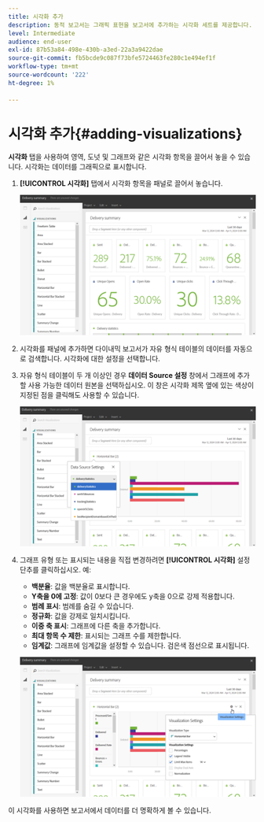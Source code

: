 ```yaml
---
title: 시각화 추가
description: 동적 보고서는 그래픽 표현을 보고서에 추가하는 시각화 세트를 제공합니다.
level: Intermediate
audience: end-user
exl-id: 87b53a84-498e-430b-a3ed-22a3a9422dae
source-git-commit: fb5bcde9c087f73bfe5724463fe280c1e494ef1f
workflow-type: tm+mt
source-wordcount: '222'
ht-degree: 1%

---
```


# 시각화 추가{#adding-visualizations}

**시각화** 탭을 사용하여 영역, 도넛 및 그래프와 같은 시각화 항목을 끌어서 놓을 수 있습니다. 시각화는 데이터를 그래픽으로 표시합니다.

1. **[!UICONTROL 시각화]** 탭에서 시각화 항목을 패널로 끌어서 놓습니다.

   ![](assets/dynamic_report_visualization_1.png)

1. 시각화를 패널에 추가하면 다이내믹 보고서가 자유 형식 테이블의 데이터를 자동으로 검색합니다. 시각화에 대한 설정을 선택합니다.
1. 자유 형식 테이블이 두 개 이상인 경우 **데이터 Source 설정** 창에서 그래프에 추가할 사용 가능한 데이터 원본을 선택하십시오. 이 창은 시각화 제목 옆에 있는 색상이 지정된 점을 클릭해도 사용할 수 있습니다.

   ![](assets/dynamic_report_visualization_2.png)

1. 그래프 유형 또는 표시되는 내용을 직접 변경하려면 **[!UICONTROL 시각화]** 설정 단추를 클릭하십시오. 예:

   * **백분율**: 값을 백분율로 표시합니다.
   * **Y축을 0에 고정**: 값이 0보다 큰 경우에도 y축을 0으로 강제 적용합니다.
   * **범례 표시**: 범례를 숨길 수 있습니다.
   * **정규화**: 값을 강제로 일치시킵니다.
   * **이중 축 표시**: 그래프에 다른 축을 추가합니다.
   * **최대 항목 수 제한**: 표시되는 그래프 수를 제한합니다.
   * **임계값**: 그래프에 임계값을 설정할 수 있습니다. 검은색 점선으로 표시됩니다.

   ![](assets/dynamic_report_visualization_3.png)

이 시각화를 사용하면 보고서에서 데이터를 더 명확하게 볼 수 있습니다.
